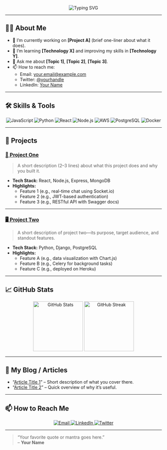 <!--
  Hi there 👋 I'm [Your Name]!
  Welcome to my GitHub profile. 🚀
-->

<div align="center">
  <!-- Profile banner or GIF -->
  <img src="https://readme-typing-svg.herokuapp.com?font=Fira+Code&pause=1000&color=4ABDAC&background=FFFFFF00&width=500&lines=Hi+there+👋+I'm+[Your+Name];Welcome+to+my+profile!;Full-Stack+Dev+|+Open+Source+Enthusiast" alt="Typing SVG" />
</div>

---

## 👨‍💻 About Me

- 🔭 I’m currently working on **[Project A]** (brief one-liner about what it does).
- 🌱 I’m learning **[Technology X]** and improving my skills in **[Technology Y]**.
- 💬 Ask me about **[Topic 1]**, **[Topic 2]**, **[Topic 3]**.
- 📫 How to reach me:
  - Email: [your.email@example.com](mailto:your.email@example.com)
  - Twitter: [@yourhandle](https://twitter.com/yourhandle)
  - LinkedIn: [Your Name](https://linkedin.com/in/yourprofile)

---

## 🛠️ Skills & Tools

<!-- Feel free to replace these with your own stack -->
<div align="center">
  <img src="https://img.shields.io/badge/Language-JavaScript-F7DF1E?logo=javascript&logoColor=black" alt="JavaScript" />
  <img src="https://img.shields.io/badge/Language-Python-3776AB?logo=python&logoColor=white" alt="Python" />
  <img src="https://img.shields.io/badge/Framework-React-61DAFB?logo=react&logoColor=black" alt="React" />
  <img src="https://img.shields.io/badge/Framework-Node.js-339933?logo=node.js&logoColor=white" alt="Node.js" />
  <img src="https://img.shields.io/badge/Cloud-AWS-232F3E?logo=amazon-aws&logoColor=white" alt="AWS" />
  <img src="https://img.shields.io/badge/Database-PostgreSQL-316192?logo=postgresql&logoColor=white" alt="PostgreSQL" />
  <img src="https://img.shields.io/badge/Tool-Docker-2496ED?logo=docker&logoColor=white" alt="Docker" />
</div>

---

## 📂 Projects

### [📱 Project One](https://github.com/yourusername/project-one)
> A short description (2–3 lines) about what this project does and why you built it.

- **Tech Stack:** React, Node.js, Express, MongoDB
- **Highlights:**
  - Feature 1 (e.g., real-time chat using Socket.io)
  - Feature 2 (e.g., JWT-based authentication)
  - Feature 3 (e.g., RESTful API with Swagger docs)

---

### [🖥️ Project Two](https://github.com/yourusername/project-two)
> A short description of project two—its purpose, target audience, and standout features.

- **Tech Stack:** Python, Django, PostgreSQL
- **Highlights:**
  - Feature A (e.g., data visualization with Chart.js)
  - Feature B (e.g., Celery for background tasks)
  - Feature C (e.g., deployed on Heroku)

---

## 📈 GitHub Stats

<div align="center">
  <img height="160em" src="https://github-readme-stats.vercel.app/api?username=yourusername&show_icons=true&theme=radical&include_all_commits=true&count_private=true" alt="GitHub Stats" />
  <img height="160em" src="https://github-readme-streak-stats.herokuapp.com/?user=yourusername&theme=radical" alt="GitHub Streak" />
</div>

---

## 🚀 My Blog / Articles

- “[Article Title 1](https://yourblog.com/article1)” – Short description of what you cover there.
- “[Article Title 2](https://yourblog.com/article2)” – Quick overview of why it’s useful.

---

## 📫 How to Reach Me

<div align="center">
  <a href="mailto:your.email@example.com">
    <img src="https://img.shields.io/badge/Email-D14836?logo=gmail&logoColor=white" alt="Email" />
  </a>
  <a href="https://linkedin.com/in/yourprofile">
    <img src="https://img.shields.io/badge/LinkedIn-0077B5?logo=linkedin&logoColor=white" alt="LinkedIn" />
  </a>
  <a href="https://twitter.com/yourhandle">
    <img src="https://img.shields.io/badge/Twitter-1DA1F2?logo=twitter&logoColor=white" alt="Twitter" />
  </a>
</div>

---

> “Your favorite quote or mantra goes here.”  
> – **Your Name**

<!--
**yourusername/yourusername** is a ✨ _special_ ✨ repository because its `README.md` (you’re looking at it right now) appears on your GitHub profile.
-->
